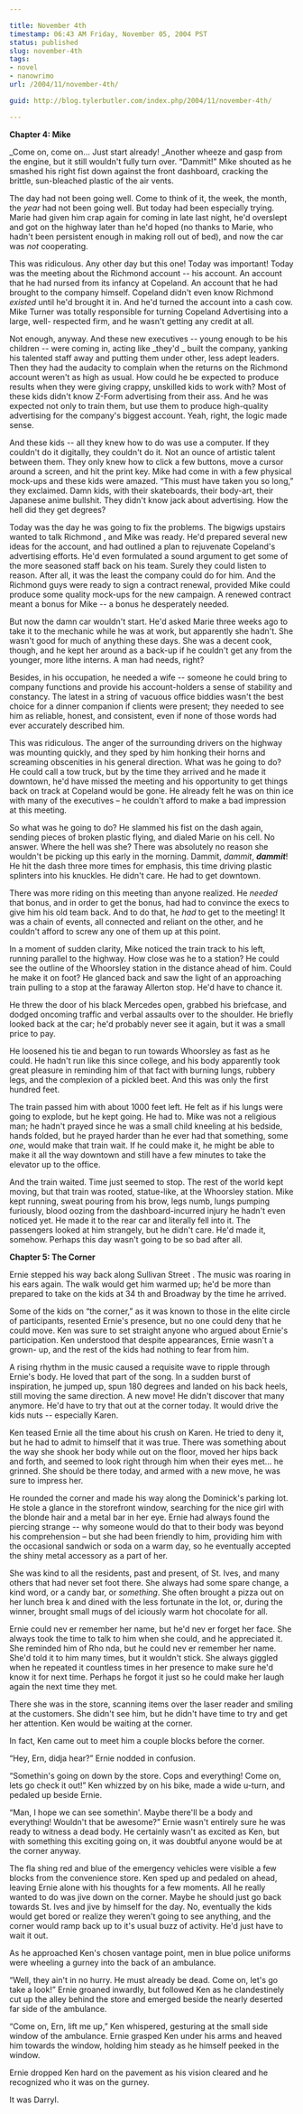 ```yaml
---

title: November 4th
timestamp: 06:43 AM Friday, November 05, 2004 PST
status: published
slug: november-4th
tags:
- novel
- nanowrimo
url: /2004/11/november-4th/

guid: http://blog.tylerbutler.com/index.php/2004/11/november-4th/

---
```


**Chapter 4: Mike**

_Come on, come on... Just start already! _Another wheeze and gasp from the
engine, but it still wouldn't fully turn over. “Dammit!” Mike shouted as he
smashed his right fist down against the front dashboard, cracking the brittle,
sun-bleached plastic of the air vents.

The day had not been going well. Come to think of it, the week, the month,
the _year_ had not been going well. But today had been especially trying.
Marie had given him crap again for coming in late last night, he'd overslept
and got on the highway later than he'd hoped (no thanks to Marie, who hadn't
been persistent enough in making roll out of bed), and now the car was _not_
cooperating.

This was ridiculous. Any other day but this one! Today was important! Today
was the meeting about the Richmond account -- his account. An account that he
had nursed from its infancy at Copeland. An account that he had brought to the
company himself. Copeland didn't even know Richmond _existed_ until he'd
brought it in. And he'd turned the account into a cash cow. Mike Turner was
totally responsible for turning Copeland Advertising into a large, well-
respected firm, and he wasn't getting any credit at all.

Not enough, anyway. And these new executives -- young enough to be his
children -- were coming in, acting like _they'd _ built the company, yanking
his talented staff away and putting them under other, less adept leaders. Then
they had the audacity to complain when the returns on the Richmond account
weren't as high as usual. How could he be expected to produce results when
they were giving crappy, unskilled kids to work with? Most of these kids
didn't know Z-Form advertising from their ass. And he was expected not only to
train them, but use them to produce high-quality advertising for the company's
biggest account. Yeah, right, the logic made sense.

And these kids -- all they knew how to do was use a computer. If they
couldn't do it digitally, they couldn't do it. Not an ounce of artistic talent
between them. They only knew how to click a few buttons, move a cursor around
a screen, and hit the print key. Mike had come in with a few physical mock-ups
and these kids were amazed. “This must have taken you so long,” they
exclaimed. Damn kids, with their skateboards, their body-art, their Japanese
anime bullshit. They didn't know jack about advertising. How the hell did they
get degrees?

Today was the day he was going to fix the problems. The bigwigs upstairs
wanted to talk Richmond , and Mike was ready. He'd prepared several new ideas
for the account, and had outlined a plan to rejuvenate Copeland's advertising
efforts. He'd even formulated a sound argument to get some of the more
seasoned staff back on his team. Surely they could listen to reason. After
all, it was the least the company could do for him. And the Richmond guys were
ready to sign a contract renewal, provided Mike could produce some quality
mock-ups for the new campaign. A renewed contract meant a bonus for Mike -- a
bonus he desperately needed.

But now the damn car wouldn't start. He'd asked Marie three weeks ago to
take it to the mechanic while he was at work, but apparently she hadn't. She
wasn't good for much of anything these days. She was a decent cook, though,
and he kept her around as a back-up if he couldn't get any from the younger,
more lithe interns. A man had needs, right?

Besides, in his occupation, he needed a wife -- someone he could bring to
company functions and provide his account-holders a sense of stability and
constancy. The latest in a string of vacuous office biddies wasn't the best
choice for a dinner companion if clients were present; they needed to see him
as reliable, honest, and consistent, even if none of those words had ever
accurately described him.

This was ridiculous. The anger of the surrounding drivers on the highway was
mounting quickly, and they sped by him honking their horns and screaming
obscenities in his general direction. What was he going to do? He could call a
tow truck, but by the time they arrived and he made it downtown, he'd have
missed the meeting and his opportunity to get things back on track at Copeland
would be gone. He already felt he was on thin ice with many of the executives
– he couldn't afford to make a bad impression at this meeting.

So what was he going to do? He slammed his fist on the dash again, sending
pieces of broken plastic flying, and dialed Marie on his cell. No answer.
Where the hell was she? There was absolutely no reason she wouldn't be picking
up this early in the morning. Dammit, _dammit_, **_dammit_**! He hit the
dash three more times for emphasis, this time driving plastic splinters into
his knuckles. He didn't care. He had to get downtown.

There was more riding on this meeting than anyone realized. He _needed_
that bonus, and in order to get the bonus, had had to convince the execs to
give him his old team back. And to do that, he _had_ to get to the meeting!
It was a chain of events, all connected and reliant on the other, and he
couldn't afford to screw any one of them up at this point.

In a moment of sudden clarity, Mike noticed the train track to his left,
running parallel to the highway. How close was he to a station? He could see
the outline of the Whoorsley station in the distance ahead of him. Could he
make it on foot? He glanced back and saw the light of an approaching train
pulling to a stop at the faraway Allerton stop. He'd have to chance it.

He threw the door of his black Mercedes open, grabbed his briefcase, and
dodged oncoming traffic and verbal assaults over to the shoulder. He briefly
looked back at the car; he'd probably never see it again, but it was a small
price to pay.

He loosened his tie and began to run towards Whoorsley as fast as he could.
He hadn't run like this since college, and his body apparently took great
pleasure in reminding him of that fact with burning lungs, rubbery legs, and
the complexion of a pickled beet. And this was only the first hundred feet.

The train passed him with about 1000 feet left. He felt as if his lungs were
going to explode, but he kept going. He had to. Mike was not a religious man;
he hadn't prayed since he was a small child kneeling at his bedside, hands
folded, but he prayed harder than he ever had that something, some _one_,
would make that train wait. If he could make it, he might be able to make it
all the way downtown and still have a few minutes to take the elevator up to
the office.

And the train waited. Time just seemed to stop. The rest of the world kept
moving, but that train was rooted, statue-like, at the Whoorsley station. Mike
kept running, sweat pouring from his brow, legs numb, lungs pumping furiously,
blood oozing from the dashboard-incurred injury he hadn't even noticed yet. He
made it to the rear car and literally fell into it. The passengers looked at
him strangely, but he didn't care. He'd made it, somehow. Perhaps this day
wasn't going to be so bad after all.

**Chapter 5: The Corner**

Ernie stepped his way back along Sullivan Street . The music was roaring in
his ears again. The walk would get him warmed up; he'd be more than prepared
to take on the kids at 34 th and Broadway by the time he arrived.

Some of the kids on “the corner,” as it was known to those in the elite
circle of participants, resented Ernie's presence, but no one could deny that
he could move. Ken was sure to set straight anyone who argued about Ernie's
participation. Ken understood that despite appearances, Ernie wasn't a grown-
up, and the rest of the kids had nothing to fear from him.

A rising rhythm in the music caused a requisite wave to ripple through
Ernie's body. He loved that part of the song. In a sudden burst of
inspiration, he jumped up, spun 180 degrees and landed on his back heels,
still moving the same direction. A new move! He didn't discover that many
anymore. He'd have to try that out at the corner today. It would drive the
kids nuts -- especially Karen.

Ken teased Ernie all the time about his crush on Karen. He tried to deny it,
but he had to admit to himself that it was true. There was something about the
way she shook her body while out on the floor, moved her hips back and forth,
and seemed to look right through him when their eyes met... he grinned. She
should be there today, and armed with a new move, he was sure to impress her.

He rounded the corner and made his way along the Dominick's parking lot. He
stole a glance in the storefront window, searching for the nice girl with the
blonde hair and a metal bar in her eye. Ernie had always found the piercing
strange -- why someone would do that to their body was beyond his comprehension
– but she had been friendly to him, providing him with the occasional sandwich
or soda on a warm day, so he eventually accepted the shiny metal accessory as
a part of her.

She was kind to all the residents, past and present, of St. Ives, and many
others that had never set foot there. She always had some spare change, a kind
word, or a candy bar, or _something_. She often brought a pizza out on her
lunch brea k and dined with the less fortunate in the lot, or, during the
winner, brought small mugs of del iciously warm hot chocolate for all.

Ernie could nev er remember her name, but he'd nev er forget her face. She
always took the time to talk to him when she could, and he appreciated it. She
reminded him of Rho nda, but he could nev er remember her name. She'd told it
to him many times, but it wouldn't stick. She always giggled when he repeated
it countless times in her presence to make sure he'd know it for next time.
Perhaps he forgot it just so he could make her laugh again the next time they
met.

There she was in the store, scanning items over the laser reader and smiling
at the customers. She didn't see him, but he didn't have time to try and get
her attention. Ken would be waiting at the corner.

In fact, Ken came out to meet him a couple blocks before the corner.

“Hey, Ern, didja hear?” Ernie nodded in confusion.

“Somethin's going on down by the store. Cops and everything! Come on, lets
go check it out!” Ken whizzed by on his bike, made a wide u-turn, and pedaled
up beside Ernie.

“Man, I hope we can see somethin'. Maybe there'll be a body and everything!
Wouldn't that be awesome?” Ernie wasn't entirely sure he was ready to witness
a dead body. He certainly wasn't as excited as Ken, but with something this
exciting going on, it was doubtful anyone would be at the corner anyway.

The fla shing red and blue of the emergency vehicles were visible a few
blocks from the convenience store. Ken sped up and pedaled on ahead, leaving
Ernie alone with his thoughts for a few moments. All he really wanted to do
was jive down on the corner. Maybe he should just go back towards St. Ives and
jive by himself for the day. No, eventually the kids would get bored or
realize they weren't going to see anything, and the corner would ramp back up
to it's usual buzz of activity. He'd just have to wait it out.

As he approached Ken's chosen vantage point, men in blue police uniforms
were wheeling a gurney into the back of an ambulance.

“Well, they ain't in no hurry. He must already be dead. Come on, let's go
take a look!” Ernie groaned inwardly, but followed Ken as he clandestinely cut
up the alley behind the store and emerged beside the nearly deserted far side
of the ambulance.

“Come on, Ern, lift me up,” Ken whispered, gesturing at the small side
window of the ambulance. Ernie grasped Ken under his arms and heaved him
towards the window, holding him steady as he himself peeked in the window.

Ernie dropped Ken hard on the pavement as his vision cleared and he
recognized who it was on the gurney.

It was Darryl.

